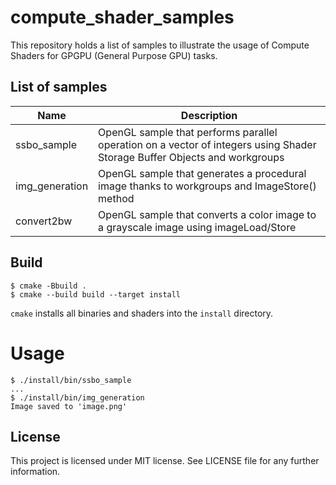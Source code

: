 # compute_shader_samples

This repository holds a list of samples to illustrate the usage of Compute Shaders for GPGPU (General Purpose GPU) tasks.

## List of samples

| Name | Description |
|---|---|
| ssbo_sample | OpenGL sample that performs parallel operation on a vector of integers using Shader Storage Buffer Objects and workgroups |
| img_generation | OpenGL sample that generates a procedural image thanks to workgroups and ImageStore() method |
| convert2bw | OpenGL sample that converts a color image to a grayscale image using imageLoad/Store |


## Build

```
$ cmake -Bbuild .
$ cmake --build build --target install
```

`cmake` installs all binaries and shaders into the `install` directory.

# Usage

```
$ ./install/bin/ssbo_sample
...
$ ./install/bin/img_generation
Image saved to 'image.png'
```

## License

This project is licensed under MIT license. See LICENSE file for any further information.